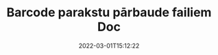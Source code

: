 ---
############################# Static ############################
layout: "auto-gen-signature"
date: 2022-03-01T15:12:22
draft: false
operation: Verify
signaturetype: Barcode
fileformat: Doc
productName: .NET
lang: lv
productCode: net
otherformats: pdf doc docx docm dot dotm dotx odt ott rtf xls xlsx xlsm xlsb csv ods ots xltx xltm ppt pptx pps ppsx odp otp potx potm pptm ppsm png jpg bmp gif tiff svg webp wmf
breadcrumb: Put Barcode signature on Doc for C#

############################# Head ############################
head_title: "Barcode parakstu pārbaude failiem Doc, izmantojot C#"
head_description: "Izmantojiet tikai dažas .NET koda rindiņas, lai pārbaudītu Doc dokumentus un to Barcode parakstus."

############################# Header ############################
title: "Barcode parakstu pārbaude failiem Doc"
description: ".NET API nodrošina iespēju pārbaudīt Barcode parakstus Doc dokumentos. E-parakstu pārbaude jūsu Doc dokumentos var tikt veikta ātri un vienkārši."
bg_image: "https://cms.admin.containerize.com/templates/aspose/App_Themes/V3/images/bg/header1.png"
bg_overlay: false
button:
    enable: true

############################# SubMenu ############################
submenu:
    enable: true

    left:
        img_alt: "GroupDocs.Signature for .NET"
        image: "https://cms.admin.containerize.com/templates/groupdocs/images/product-logos/90x90-noborder/groupdocs-signature-net.png"
        product: "GroupDocs.Signature"
        platform: ".NET"



############################# About ############################
about:
    enable: true
    title: "Atklājiet jaunas GroupDocs.Signature for .NET API funkcijas"
    content: |
        [GroupDocs.Signature for .NET](https://products.groupdocs.com/signature/net/) API nodrošina plašu veidu klāstu, kā apstrādāt daudzu formātu dokumentus, izmantojot elektroniskos parakstus. Tiek atbalstīti daudzi digitālo parakstu veidi, piemēram, teksti, attēli, digitālie sertifikāti, svītrkodi, QR kodi, zīmogi vai metadati. Klienti var pievienot, noņemt, rediģēt, apstiprināt vai meklēt ciparparakstus PDF failos, MS Word dokumentos, MS Excel darbgrāmatās, MS PowerPoint prezentācijās, Adobe Photoshop failos un dažādos attēlu formātos. Ir pieejams pārsteidzošs papildu funkciju un iestatījumu skaits.
    

############################# Steps ############################
steps:
    enable: true
    title_left: "Kā pārbaudīt Barcode parakstus savā Doc dokumentā"
    content_left: |
        [GroupDocs.Signature for .NET](https://products.groupdocs.com/signature/net/) ietver tādas noderīgas funkcijas kā Barcode parakstu pārbaude, kas ievietoti Doc dokumentos. Izmantojiet šo iespēju, neieviešot papildu kodu.
        
        * Pirmkārt, izveidojiet paraksta klasi, kas nodrošina kā konstruktora parametra ceļu uz dokumentu, kuru paredzēts pārbaudīt.
        * Otrkārt, izveidojiet jaunu VerifyOptions objektu un iestatiet visus nepieciešamos rekvizītus.
        * Visbeidzot, izsauciet Signature objekta Verify metodi, kas nodod VerifyOptions instanci.
        * Pēc tam apstrādājiet pārbaudes rezultātus.

    title_right: "Sistēmas prasības"
    content_right: |
        GroupDocs.Signature for .NET tiek atbalstīti visās lielākajās platformās un operētājsistēmās. Pirms tālāk norādītā koda izpildes, lūdzu, pārliecinieties, vai jūsu sistēmā ir instalēti šādi priekšnosacījumi.

        * Operētājsistēmas: Microsoft Windows, Linux, MacOS
        * Izstrādes vides: Microsoft Visual Studio, Xamarin, MonoDevelop
        * Frameworks: .NET Framework, .NET Standard, .NET Core, Mono
        * Lejupielādējiet jaunāko GroupDocs.Signature for .NET versiju no [Nuget](https://www.nuget.org/packages/groupdocs.signature)
         
    code: |
        ```csharp    
        
        // Set up input Doc file
        string filePath = "input.doc";

        // Instantiate Signature for input file
        using (var signature = new GroupDocs.Signature.Signature(filePath))
        {
                //Provide verification options
                BarcodeVerifyOptions options = new BarcodeVerifyOptions()
                {
                    // process only specified page
                    PageNumber = 3,
                    AllPages = false,
                    // set up text match type
                    MatchType = TextMatchType.Contains,
                    // specify text pattern to search
                    Text = "Special signature",
                };

                // Verify document signatures
                VerificationResult result = signature.Verify(options);

                //process result
                if (result.IsValid)
                {
                    //..
                }
        }

        ```

############################# Demos ############################
demos:
    enable: true
    title: "Parakstīšana ar Barcode parakstiem tiešraidē"
    content: |
       Pievienojiet dažādus elektroniskos parakstus failam Doc tūlīt, apmeklējot vietni [GroupDocs.Signature App](https://products.groupdocs.app/signature/family).          

############################# More Formats ############################
more_formats:
    enable: true
    title: "Pārbaudiet citus Barcode parakstus, izmantojot C#"
    content: |
        "Dažādos dokumentos ievietoto elektronisko parakstu pārbaude. Pārbaudiet parakstu kvalitāti populārajos failu formātos, kā norādīts tālāk."
    format: 
       
       
back_to_top:
    enable: true
---